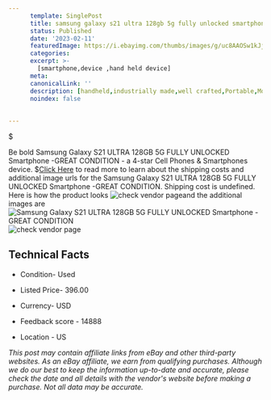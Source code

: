 ```yaml
---
      template: SinglePost
      title: samsung galaxy s21 ultra 128gb 5g fully unlocked smartphone great condition
      status: Published
      date: '2023-02-11'
      featuredImage: https://i.ebayimg.com/thumbs/images/g/uc8AAOSw1kJjpxQH/s-l225.jpg
      categories: 
      excerpt: >-
        [smartphone,device ,hand held device]
      meta:
      canonicalLink: ''
      description: [handheld,industrially made,well crafted,Portable,Mobile,Compact,Convenient,Lightweight,Maneuverable,Man-portable,Miniature,Carriable,Hand-held,Light,Holdable,Transportable,Mobile device,Pocket-sized,On-the-go,Wireless,Cordless,Compact size,Convenient size, smartphone,device ,hand held device]
      noindex: false
      
        
---
```

$

Be bold Samsung Galaxy S21 ULTRA 128GB 5G FULLY UNLOCKED Smartphone -GREAT CONDITION - a 4-star Cell Phones & Smartphones device.
$[Click Here](https://www.ebay.com/itm/225315570212?hash=item3475dac224%3Ag%3Auc8AAOSw1kJjpxQH&mkevt=1&mkcid=1&mkrid=711-53200-19255-0&campid=%253CePNCampaignId%253E&customid=%253CreferenceId%253E&toolid=10049) to read more to learn about the shipping costs and additional image urls for the Samsung Galaxy S21 ULTRA 128GB 5G FULLY UNLOCKED Smartphone -GREAT CONDITION. Shipping cost is undefined. Here is how the product looks ![check vendor page](https://i.ebayimg.com/thumbs/images/g/uc8AAOSw1kJjpxQH/s-l225.jpg)and the additional images are![Samsung Galaxy S21 ULTRA 128GB 5G FULLY UNLOCKED Smartphone -GREAT CONDITION](https://i.ebayimg.com/images/g/uc8AAOSw1kJjpxQH/s-l1600.jpg)![check vendor page](https://origin-galleryplus.ebayimg.com/ws/web/225315570212_2_0_1/225x225.jpg,https://origin-galleryplus.ebayimg.com/ws/web/225315570212_3_0_1/225x225.jpg,https://origin-galleryplus.ebayimg.com/ws/web/225315570212_4_0_1/225x225.jpg,https://origin-galleryplus.ebayimg.com/ws/web/225315570212_5_0_1/225x225.jpg)



 ## Technical Facts 



     
      

 - Condition- Used 


      

 - Listed Price- 396.00 


      

 - Currency- USD 


      

 - Feedback score - 14888 


      

 - Location - US 


      
      

 *_This post may contain affiliate links from eBay and other third-party websites. As an eBay affiliate, we earn from qualifying purchases. Although we do our best to keep the information up-to-date and accurate, please check the date and all details with the vendor's website before making a purchase. Not all data may be accurate._*






